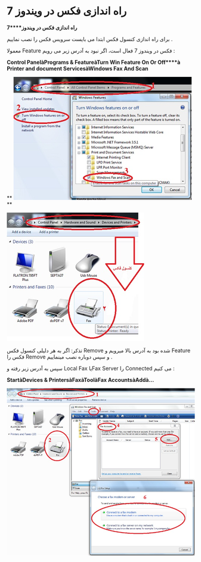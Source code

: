 # راه اندازی فکس در ویندوز 7      

**راه اندازی فکس در ویندوز****7** 

برای راه اندازی کنسول فکس ابتدا می بایست سرویس فکس را نصب نماییم .

معمولا Feature فکس در ویندوز 7 فعال است، اگر نبود به آدرس زیر می رویم :

**Control Panel****à****Programs & Feature****à****Turn Win Feature On Or Off****à** **Printer and document Services****à****Windows Fax And Scan**

** ![](7/Fax7-01.JPG)**

**![](7/Fax7-02.JPG)**

تذکر: اگر به هر دلیلی کنسول فکس Remove شده بود به آدرس بالا میرویم و Feature فکس را Remove و سپس دوباره نصب مینماییم .

سپس به آدرس زیر رفته و Local Fax یاFax Server را Connected می کنیم :

**StartàDevices & PrintersàFaxàToolàFax AccountsàAddà…**

**![](7/Fax7-03.JPG)**